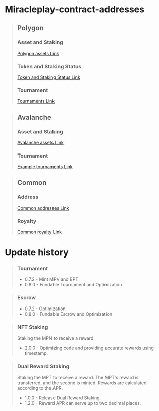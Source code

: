 # Miracleplay-contract-addresses
> ## Polygon
> ### Asset and Staking
> [Polygon assets Link](Polygon/Asset.md)
> ### Token and Staking Status
> [Token and Staking Status Link](Polygon/status.html)
> ### Tournament
> [Tournaments Link](Polygon/Tournament.json)


> ## Avalanche
> ### Asset and Staking
> [Avalanche assets Link](Avalanche/Asset.md)
> ### Tournament
> [Example tournaments Link](Avalanche/Tournament.md)

> ## Common
> ### Address
> [Common addresses Link](Common/Address.md)
> ### Royalty
> [Common royalty Link](Common/Royalty.md)


# Update history

> ### Tournament
>* 0.7.2 - Mint MPV and BPT
>* 0.8.0 - Fundable Tournament and Optimization

> ### Escrow
>* 0.7.2 - Optimization
>* 0.8.0 - Fundable Escrow and Optimization

> ### NFT Staking
> Staking the MPN to receive a reward. 
> * 2.0.0 - Optimizing code and providing accurate rewards using timestamp.

> ### Dual Reward Staking
> Staking the MPT to receive a reward. The MPT's reward is transferred, and the second is minted.
> Rewards are calculated according to the APR.
> * 1.0.0 - Release Dual Reward Staking.
> * 1.2.0 - Reward APR can serve up to two decimal places.